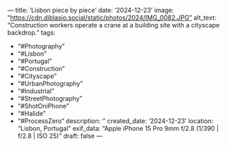 —
title: ‘Lisbon piece by piece’
date: ‘2024-12-23’
image: “https://cdn.diblasio.social/static/photos/2024/IMG_0082.JPG”
alt_text: “Construction workers operate a crane at a building site with a cityscape backdrop.”
tags:
  - “#Photography”
  - “#Lisbon”
  - “#Portugal”
  - “#Construction”
  - “#Cityscape”
  - “#UrbanPhotography”
  - “#Industrial”
  - “#StreetPhotography”
  - “#ShotOniPhone”
  - “#Halide”
  - “#ProcessZero”
description: ‘’
created_date: ‘2024-12-23’
location: “Lisbon, Portugal”
exif_data: “Apple iPhone 15 Pro 9mm f/2.8 (1/390 | f/2.8 | ISO 25)”
draft: false
—